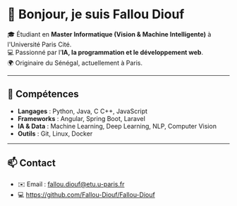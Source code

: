 # 👋 Bonjour, je suis Fallou Diouf  

🎓 Étudiant en **Master Informatique (Vision & Machine Intelligente)** à l'Université Paris Cité.  
💻 Passionné par l’**IA, la programmation et le développement web**.  
🌍 Originaire du Sénégal, actuellement à Paris.  

---

## 🔧 Compétences
- **Langages** : Python, Java, C C++, JavaScript  
- **Frameworks** : Angular, Spring Boot, Laravel  
- **IA & Data** : Machine Learning, Deep Learning, NLP, Computer Vision  
- **Outils** : Git, Linux, Docker  

---

## 📫 Contact
- ✉️ Email :  fallou.diouf@etu.u-paris.fr    
- 💻 https://github.com/Fallou-Diouf/Fallou-Diouf

